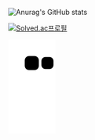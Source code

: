 
<!--
**suyong5713/suyong5713** is a ✨ _special_ ✨ repository because its `README.md` (this file) appears on your GitHub profile.

Here are some ideas to get you started:
.
- 🔭 I’m currently working on ...
- 🌱 I’m currently learning ...
- 👯 I’m looking to collaborate on ...
- 🤔 I’m looking for help with ...
- 💬 Ask me about ...
- 📫 How to reach me: ...
- 😄 Pronouns: ...
- ⚡ Fun fact: ...
-->
![Anurag's GitHub stats](https://github-readme-stats.vercel.app/api?username=suyong5713&show_icons=true&theme=radical)

[![Solved.ac프로필](http://mazassumnida.wtf/api/v2/generate_badge?boj=sy5713)](https://solved.ac/sy5713)

![snake gif](https://github.com/suyong5713/suyong5713/blob/output/github-contribution-grid-snake.svg)

